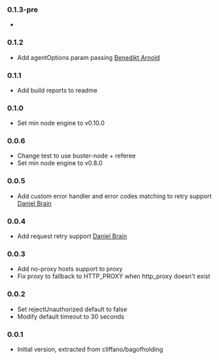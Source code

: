 ### 0.1.3-pre
*

### 0.1.2
* Add agentOptions param passing [Benedikt Arnold](https://github.com/benediktarnold)

### 0.1.1
* Add build reports to readme

### 0.1.0
* Set min node engine to v0.10.0

### 0.0.6
* Change test to use buster-node + referee
* Set min node engine to v0.8.0

### 0.0.5
* Add custom error handler and error codes matching to retry support [Daniel Brain](https://github.com/dbrain)

### 0.0.4
* Add request retry support [Daniel Brain](https://github.com/dbrain)

### 0.0.3
* Add no-proxy hosts support to proxy
* Fix proxy to fallback to HTTP_PROXY when http_proxy doesn't exist

### 0.0.2
* Set rejectUnauthorized default to false
* Modify default timeout to 30 seconds

### 0.0.1
* Initial version, extracted from cliffano/bagofholding
